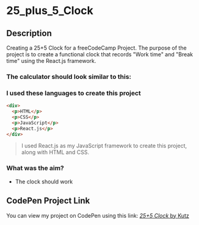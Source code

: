 # 25_plus_5_Clock

## Description
Creating a 25+5 Clock for a freeCodeCamp Project. The purpose of the project is to create a functional clock that records "Work time" and "Break time" using the React.js framework.

### The calculator should look similar to this:


### I used these languages to create this project
```html
<div>
  <p>HTML</p>
  <p>CSS</p>
  <p>JavaScript</p>
  <p>React.js</p>
</div>
```

> I used React.js as my JavaScript framework to create this project, along with HTML and CSS.

### What was the aim?
* The clock should work

## CodePen Project Link
You can view my project on CodePen using this link:
[*25+5 Clock* by Kutz](https://codepen.io/kutzz/pen/VwgYOJx)
